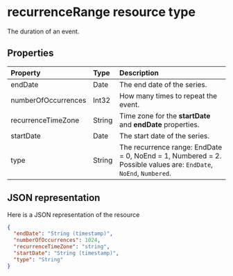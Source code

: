 # recurrenceRange resource type

The duration of an event.

## Properties

| Property	   | Type	|Description|
|:---------------|:--------|:----------|
|endDate|Date|The end date of the series.|
|numberOfOccurrences|Int32|How many times to repeat the event.|
|recurrenceTimeZone|String |Time zone for the **startDate** and **endDate** properties. |
|startDate|Date|The start date of the series.|
|type|String|The recurrence range: EndDate = 0, NoEnd = 1, Numbered = 2. Possible values are: `EndDate`, `NoEnd`, `Numbered`.||

## JSON representation

Here is a JSON representation of the resource

<!-- {
  "blockType": "resource",
  "optionalProperties": [

  ],
  "@odata.type": "microsoft.graph.recurrencerange"
}-->

```json
{
  "endDate": "String (timestamp)",
  "numberOfOccurrences": 1024,
  "recurrenceTimeZone": "string",
  "startDate": "String (timestamp)",
  "type": "String"
}

```

<!-- uuid: 8fcb5dbc-d5aa-4681-8e31-b001d5168d79
2015-10-25 14:57:30 UTC -->
<!-- {
  "type": "#page.annotation",
  "description": "recurrenceRange resource",
  "keywords": "",
  "section": "documentation",
  "tocPath": ""
}-->
